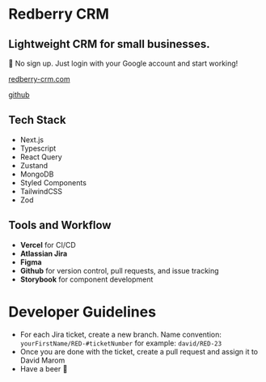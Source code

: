 # Redberry CRM
## Lightweight CRM for small businesses.

🚀 No sign up. Just login with your Google account and start working!

[redberry-crm.com](https://www.redberry-crm.com/)

[github](https://github.com/DavidMarom/redberry-crm)

## Tech Stack
- Next.js
- Typescript
- React Query
- Zustand
- MongoDB
- Styled Components
- TailwindCSS
- Zod

## Tools and Workflow
- **Vercel** for CI/CD
- **Atlassian Jira**
- **Figma**
- **Github** for version control, pull requests, and issue tracking
- **Storybook** for component development

# Developer Guidelines
- For each Jira ticket, create a new branch. Name convention: `yourFirstName/RED-#ticketNumber` for example: `david/RED-23`
- Once you are done with the ticket, create a pull request and assign it to David Marom
- Have a beer 🍺
